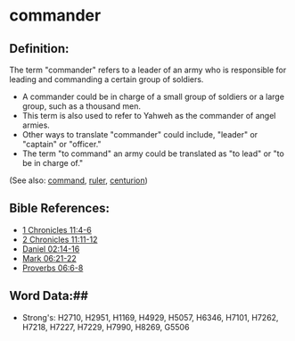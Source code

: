 # commander #

## Definition: ##

The term "commander" refers to a leader of an army who is responsible for leading and commanding a certain group of soldiers.

* A commander could be in charge of a small group of soldiers or a large group, such as a thousand men.
* This term is also used to refer to Yahweh as the commander of angel armies.
* Other ways to translate "commander" could include, "leader" or "captain" or "officer."
* The term "to command" an army could be translated as "to lead" or "to be in charge of."

(See also: [command](../other/command.md), [ruler](../other/ruler.md), [centurion](../other/centurion.md))

## Bible References: ##

* [1 Chronicles 11:4-6](rc://en/tn/help/1ch/11/04)
* [2 Chronicles 11:11-12](rc://en/tn/help/2ch/11/11)
* [Daniel 02:14-16](rc://en/tn/help/dan/02/14)
* [Mark 06:21-22](rc://en/tn/help/mrk/06/21)
* [Proverbs 06:6-8](rc://en/tn/help/pro/06/06)

## Word Data:##

* Strong's: H2710, H2951, H1169, H4929, H5057, H6346, H7101, H7262, H7218, H7227, H7229, H7990, H8269, G5506

